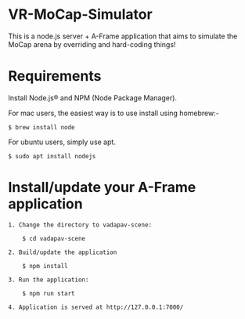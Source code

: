 # VR-MoCap-Simulator
This is a node.js server + A-Frame application that aims to simulate the MoCap arena by overriding and hard-coding things!

# Requirements

Install Node.js® and NPM (Node Package Manager).

For mac users, the easiest way is to use install using homebrew:-

    $ brew install node

For ubuntu users, simply use apt.

    $ sudo apt install nodejs

# Install/update your A-Frame application

    1. Change the directory to vadapav-scene:
    
        $ cd vadapav-scene

    2. Build/update the application

        $ npm install

    3. Run the application:

        $ npm run start

    4. Application is served at http://127.0.0.1:7000/ 